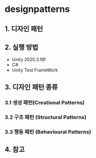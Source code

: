 # designpatterns
## 1. 디자인 패턴
## 2. 실행 방법
- Unity 2020.3.16f
- C#
- Unity Test FrameWork 
## 3. 디자인 패턴 종류
### 3.1 생성 패턴(Creational Patterns)
### 3.2 구조 패턴 (Structural Patterns)
### 3.3 행동 패턴 (Behavioural Patterns)
## 4. 참고
> 
